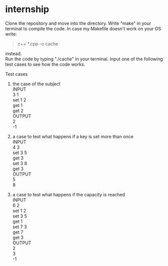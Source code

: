 # internship

Clone the repository and move into the directory.
Write "make" in your terminal to compile the code.
In case my Makefile doesn't work on your OS write:<br>
> c++ *.cpp -o cache<br>

instead.<br>
Run the code by typing "./cache" in your terminal.
Input one of the following test cases to see how the code works.

Test cases<br>
1. the case of the subject<br>
INPUT<br>
3 1<br>
set 1 2<br>
get 1<br>
get 2<br>
OUTPUT<br>
2<br>
-1<br>

2. a case to test what happens if a key is set more than once<br>
INPUT<br>
4 3<br>
set 3 5<br>
get 3<br>
set 3 8<br>
get 3<br>
OUTPUT<br>
5<br>
8<br>

3. a case to test what happens if the capacity is reached<br>
INPUT<br>
6 2<br>
set 1 2<br>
set 3 5<br>
get 1<br>
set 7 3<br>
get 7<br>
get 3<br>
OUTPUT<br>
2<br>
3<br>
-1<br>
